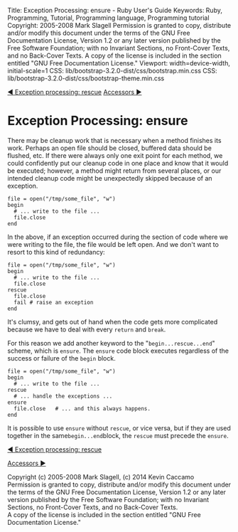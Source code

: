 Title: Exception Processing: ensure - Ruby User's Guide
Keywords: Ruby, Programming, Tutorial, Programming language, Programming tutorial
Copyright: 2005-2008 Mark Slagell
           Permission is granted to copy, distribute and/or modify this document under the terms of the GNU Free Documentation License, Version 1.2 or any later version published by the Free Software Foundation; with no Invariant Sections, no Front-Cover Texts, and no Back-Cover Texts.
           A copy of the license is included in the section entitled "GNU Free Documentation License."
Viewport: width=device-width, initial-scale=1
CSS: lib/bootstrap-3.2.0-dist/css/bootstrap.min.css
CSS: lib/bootstrap-3.2.0-dist/css/bootstrap-theme.min.css

<div class="container">
<!-- Previous page -->
<a href="rescue.html" class="btn btn-default">&#9668; Exception processing: rescue</a>
<!-- Next page -->
<a href="accessors.html" class="btn btn-default">Accessors &#9658;</a>

Exception Processing: ensure
============================

There may be cleanup work that is necessary when a method finishes
its work.  Perhaps an open file should be closed, buffered data
should be flushed, etc.  If there were always only one exit point
for each method, we could confidently put our cleanup code in one
place and know that it would be executed; however, a method might
return from several places, or our intended cleanup code might be
unexpectedly skipped because of an exception.

    file = open("/tmp/some_file", "w")
    begin
      # ... write to the file ...
      file.close
    end

In the above, if an exception occurred during the section of code
where we were writing to the file, the file would be left open.
And we don't want to resort to this kind of redundancy:

    file = open("/tmp/some_file", "w")
    begin
      # ... write to the file ...
      file.close
    rescue
      file.close
      fail # raise an exception
    end

It's clumsy, and gets out of hand when the code gets more
complicated because we have to deal with every `return` and
`break`.

For this reason we add another keyword to the
"`begin...rescue...end`" scheme, which is
`ensure`.  The `ensure` code block executes
regardless of the success or failure of the `begin` block.

    file = open("/tmp/some_file", "w")
    begin
      # ... write to the file ...
    rescue
      # ... handle the exceptions ...
    ensure
      file.close   # ... and this always happens.
    end

It is possible to use `ensure` without
`rescue`, or vice versa, but if they are used together in
the same` begin...end `block, the `rescue` must
precede the `ensure`.

<!-- Previous page -->
<a href="rescue.html" class="btn btn-default">&#9668; Exception processing: rescue</a>
<!-- Next page -->
<a href="accessors.html" class="btn btn-default">Accessors &#9658;</a>

Copyright (c) 2005-2008 Mark Slagell, (c) 2014 Kevin Caccamo  
Permission is granted to copy, distribute and/or modify this document under the terms of the GNU Free Documentation License, Version 1.2 or any later version published by the Free Software Foundation; with no Invariant Sections, no Front-Cover Texts, and no Back-Cover Texts.  
A copy of the license is included in the section entitled "GNU Free Documentation License."

</div>
<script src="lib/jquery-1.11.1.min.js"></script>
<script src="lib/bootstrap-3.2.0-dist/js/bootstrap.min.js"></script>
<script src="kbdnav.js"></script>
